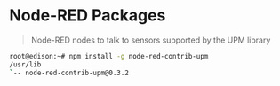 # Node-RED Packages

> Node-RED nodes to talk to sensors supported by the UPM library

```sh
root@edison:~# npm install -g node-red-contrib-upm
/usr/lib
`-- node-red-contrib-upm@0.3.2 
```